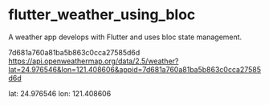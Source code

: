 # flutter_weather_using_bloc

A weather app develops with Flutter and uses bloc state management.

7d681a760a81ba5b863c0cca27585d6d
https://api.openweathermap.org/data/2.5/weather?lat=24.976546&lon=121.408606&appid=7d681a760a81ba5b863c0cca27585d6d

lat: 24.976546
lon: 121.408606